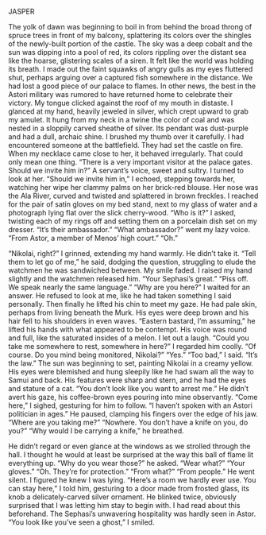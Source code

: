 JASPER

The yolk of dawn was beginning to boil in from behind the broad throng of spruce trees in front of my balcony, splattering its colors over the shingles of the newly-built portion of the castle. The sky was a deep cobalt and the sun was dipping into a pool of red, its colors rippling over the distant sea like the hoarse, glistering scales of a siren. It felt like the world was holding its breath.
I made out the faint squawks of angry gulls as my eyes fluttered shut, perhaps arguing over a captured fish somewhere in the distance.
We had lost a good piece of our palace to flames. In other news, the best in the Astori military was rumored to have returned home to celebrate their victory. My tongue clicked against the roof of my mouth in distaste. I glanced at my hand, heavily jeweled in silver, which crept upward to grab my amulet. It hung from my neck in a twine the color of coal and was nested in a sloppily carved sheathe of silver. Its pendant was dust-purple and had a dull, archaic shine. I brushed my thumb over it carefully.
I had encountered someone at the battlefield. They had set the castle on fire. When my necklace came close to her, it behaved irregularly. That could only mean one thing.
	“There is a very important visitor at the palace gates. Should we invite him in?” A servant’s voice, sweet and sultry. I turned to look at her. “Should we invite him in,” I echoed, stepping towards her, watching her wipe her clammy palms on her brick-red blouse. Her nose was the Ala River, curved and twisted and splattered in brown freckles. I reached for the pair of satin gloves on my bed stand, next to my glass of water and a photograph lying flat over the slick cherry-wood. “Who is it?” I asked, twisting each of my rings off and setting them on a porcelain dish set on my dresser.
“It’s their ambassador.”
	“What ambassador?” went my lazy voice.
	“From Astor, a member of Menos’ high court.”
	“Oh.”

“Nikolai, right?” I grinned, extending my hand warmly. He didn’t take it. “Tell them to let go of me,” he said, dodging the question, struggling to elude the watchmen he was sandwiched between. My smile faded. I raised my hand slightly and the watchmen released him. “Your Sephasi’s great.”
“Piss off. We speak nearly the same language.”
“Why are you here?” I waited for an answer. He refused to look at me, like he had taken something I said personally. Then finally he lifted his chin to meet my gaze. He had pale skin, perhaps from living beneath the Murk. His eyes were deep brown and his hair fell to his shoulders in even waves. “Eastern bastard, I’m assuming,” he lifted his hands with what appeared to be contempt. His voice was round and full, like the saturated insides of a melon. I let out a laugh.
“Could you take me somewhere to rest, somewhere in here?”
I regarded him coolly. “Of course. Do you mind being monitored, Nikolai?”
“Yes.”
“Too bad,” I said. “It’s the law.”
The sun was beginning to set, painting Nikolai in a creamy yellow. His eyes were blemished and hung sleepily like he had swam all the way to Samui and back. His features were sharp and stern, and he had the eyes and stature of a cat. “You don’t look like you want to arrest me.” He didn’t avert his gaze, his coffee-brown eyes pouring into mine observantly. “Come here,” I sighed, gesturing for him to follow. “I haven’t spoken with an Astori politician in ages.”
He paused, clamping his fingers over the edge of his jaw. “Where are you taking me?”
“Nowhere. You don’t have a knife on you, do you?”
“Why would I be carrying a knife,” he breathed.

He didn’t regard or even glance at the windows as we strolled through the hall. I thought he would at least be surprised at the way this ball of flame lit everything up. “Why do you wear those?” he asked.
	“Wear what?”
	“Your gloves.”
	“Oh. They’re for protection.”
	“From what?”
	“From people.” He went silent. I figured he knew I was lying.
“Here’s a room we hardly ever use. You can stay here,” I told him, gesturing to a door made from frosted glass, its knob a delicately-carved silver ornament. He blinked twice, obviously surprised that I was letting him stay to begin with. I had read about this beforehand. The Sephasi’s unwavering hospitality was hardly seen in Astor.
“You look like you’ve seen a ghost,” I smiled.

